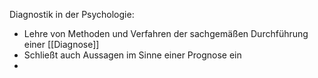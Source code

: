 Diagnostik in der Psychologie:
- Lehre von Methoden und Verfahren der sachgemäßen Durchführung einer [[Diagnose]]
- Schließt auch Aussagen im Sinne einer Prognose ein
- 
